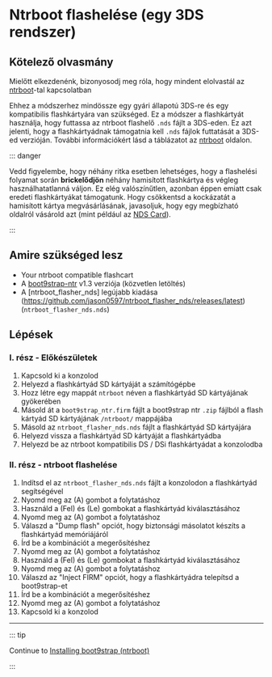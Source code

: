 # Ntrboot flashelése (egy 3DS rendszer)

## Kötelező olvasmány

Mielőtt elkezdenénk, bizonyosodj meg róla, hogy mindent elolvastál az [ntrboot](ntrboot)-tal kapcsolatban

Ehhez a módszerhez mindössze egy gyári állapotú 3DS-re és egy kompatibilis flashkártyára van szükséged. Ez a módszer a flashkártyát használja, hogy futtassa az ntrboot flashelő `.nds` fájlt a 3DS-eden. Ez azt jelenti, hogy a flashkártyádnak támogatnia kell `.nds` fájlok futtatását a 3DS-ed verzióján. További információkért lásd a táblázatot az [ntrboot](ntrboot) oldalon.

::: danger

Vedd figyelembe, hogy néhány ritka esetben lehetséges, hogy a flashelési folyamat során **brickelődjön** néhány hamisított flashkártya és végleg használhatatlanná váljon. Ez elég valószínűtlen, azonban éppen emiatt csak eredeti flashkártyákat támogatunk. Hogy csökkentsd a kockázatát a hamisított kártya megvásárlásának, javasoljuk, hogy egy megbízható oldalról vásárold azt (mint például az [NDS Card](https://www.nds-card.com/)).

:::

## Amire szükséged lesz

- Your ntrboot compatible flashcart
- A [boot9strap-ntr](https://github.com/SciresM/boot9strap/releases/download/1.3/boot9strap-1.3-ntr.zip) v1.3 verziója (közvetlen letöltés)
- A [ntrboot_flasher_nds] legújabb kiadása (https://github.com/jason0597/ntrboot_flasher_nds/releases/latest) (`ntrboot_flasher_nds.nds`)

## Lépések

### I. rész - Előkészületek

1. Kapcsold ki a konzolod
2. Helyezd a flashkártyád SD kártyáját a számítógépbe
3. Hozz létre egy mappát `ntrboot` néven a flashkártyád SD kártyájának gyökerében
4. Másold át a `boot9strap_ntr.firm` fájlt a boot9strap ntr `.zip` fájlból a flash kártyád SD kártyájának `/ntrboot/` mappájába
5. Másold az `ntrboot_flasher_nds.nds` fájlt a flashkártyád SD kártyájára
6. Helyezd vissza a flashkártyád SD kártyáját a flashkártyádba
7. Helyezd be az ntrboot kompatibilis DS / DSi flashkártyádat a konzolodba

### II. rész - ntrboot flashelése

1. Indítsd el az `ntrboot_flasher_nds.nds` fájlt a konzolodon a flashkártyád segítségével
2. Nyomd meg az (A) gombot a folytatáshoz
3. Használd a (Fel) és (Le) gombokat a flashkártyád kiválasztásához
4. Nyomd meg az (A) gombot a folytatáshoz
5. Válaszd a "Dump flash" opciót, hogy biztonsági másolatot készíts a flashkártyád memóriájáról
6. Írd be a kombinációt a megerősítéshez
7. Nyomd meg az (A) gombot a folytatáshoz
8. Használd a (Fel) és (Le) gombokat a flashkártyád kiválasztásához
9. Nyomd meg az (A) gombot a folytatáshoz
10. Válaszd az "Inject FIRM" opciót, hogy a flashkártyádra telepítsd a boot9strap-et
11. Írd be a kombinációt a megerősítéshez
12. Nyomd meg az (A) gombot a folytatáshoz
13. Kapcsold ki a konzolod

___

::: tip

Continue to [Installing boot9strap (ntrboot)](installing-boot9strap-\(ntrboot\))

:::
